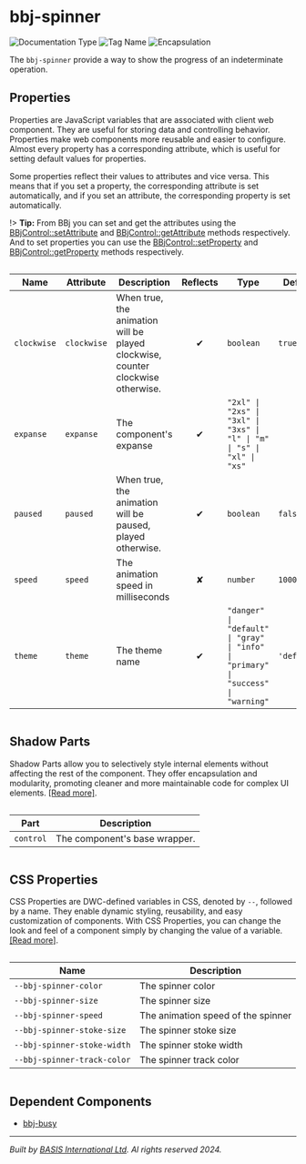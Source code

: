 # bbj-spinner
![Documentation Type](https://img.shields.io/badge/Documentation-dwc-%23006aff) ![Tag Name](https://img.shields.io/badge/Component-bbj--spinner-%23006aff)  ![Encapsulation](https://img.shields.io/badge/Encapsulation-shadow-%23006aff)

The `bbj-spinner` provide a way to show the progress of an indeterminate operation.


## Properties 


Properties are JavaScript variables that are associated with client web component.
They are useful for storing data and controlling behavior. Properties make web components more reusable and easier to configure.
Almost every property has a corresponding attribute, which is useful for setting default values for properties.

Some properties reflect their values to attributes and vice versa. This means that if you set a property, the corresponding attribute is set automatically, and if you set an attribute, the corresponding property is set automatically.

!> **Tip:** From BBj you can set and get the attributes using the [BBjControl::setAttribute](https://documentation.basis.cloud/BASISHelp/WebHelp/bbjobjects/SysGui/bbjcontrol/BBjControl_setAttribute.htm)
and [BBjControl::getAttribute](https://documentation.basis.cloud/BASISHelp/WebHelp/bbjobjects/SysGui/bbjcontrol/BBjControl_getAttribute.htm) methods respectively.
And to set properties you can use the [BBjControl::setProperty](https://documentation.basis.cloud/BASISHelp/WebHelp/bbjobjects/SysGui/bbjcontrol/BBjControl_setProperty.htm) and [BBjControl::getProperty](https://documentation.basis.cloud/BASISHelp/WebHelp/bbjobjects/SysGui/bbjcontrol/BBjControl_getProperty.htm) methods respectively.
<div style="overflow-x: auto;">

| Name          | Attribute     | Description                                                                     | Reflects | Type                                                                                 | Default       |
| ------------- | ------------- | ------------------------------------------------------------------------------- | :------: | ------------------------------------------------------------------------------------ | ------------- |
| ``clockwise`` | ``clockwise`` | When true, the animation will be played clockwise, counter clockwise otherwise. | &#x2714; | ``boolean``                                                                          | ``true``      |
| ``expanse``   | ``expanse``   | The component's expanse                                                         | &#x2714; | ``"2xl" \| "2xs" \| "3xl" \| "3xs" \| "l" \| "m" \| "s" \| "xl" \| "xs"``            |               |
| ``paused``    | ``paused``    | When true, the animation will be paused, played otherwise.                      | &#x2714; | ``boolean``                                                                          | ``false``     |
| ``speed``     | ``speed``     | The animation speed in milliseconds                                             | &#x2718; | ``number``                                                                           | ``1000``      |
| ``theme``     | ``theme``     | The theme name                                                                  | &#x2714; | ``"danger" \| "default" \| "gray" \| "info" \| "primary" \| "success" \| "warning"`` | ``'default'`` |


</div>

## Shadow Parts


Shadow Parts allow you to selectively style internal elements without affecting the rest of the component.
They offer encapsulation and modularity, promoting cleaner and more maintainable code for complex UI elements. [[Read more]](theme-engine/css-shadow-parts).
<div style="overflow-x: auto;">

| Part        | Description                   |
| ----------- | ----------------------------- |
| ``control`` | The component's base wrapper. |


</div>

## CSS Properties


CSS Properties are DWC-defined variables in CSS, denoted by `--`, followed by a name.
They enable dynamic styling, reusability, and easy customization of components.
With CSS Properties, you can change the look and feel of a component simply by changing the value of a variable.
[[Read more]](theme-engine/css-variables).
<div style="overflow-x: auto;">

| Name                          | Description                        |
| ----------------------------- | ---------------------------------- |
| ``--bbj-spinner-color``       | The spinner color                  |
| ``--bbj-spinner-size``        | The spinner size                   |
| ``--bbj-spinner-speed``       | The animation speed of the spinner |
| ``--bbj-spinner-stoke-size``  | The spinner stoke size             |
| ``--bbj-spinner-stoke-width`` | The spinner stoke width            |
| ``--bbj-spinner-track-color`` | The spinner track color            |


</div>

## Dependent Components

- [bbj-busy](web-components/bbj-busy.md)


----------------------------------------------
*Built by [BASIS International Ltd](https://www.basis.cloud/). Al rights reserved 2024.*
